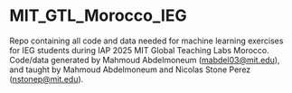 # MIT_GTL_Morocco_IEG
Repo containing all code and data needed for machine learning exercises for IEG students during IAP 2025 MIT Global Teaching Labs Morocco. Code/data generated by Mahmoud Abdelmoneum (mabdel03@mit.edu), and taught by Mahmoud Abdelmoneum and Nicolas Stone Perez (nstonep@mit.edu).
